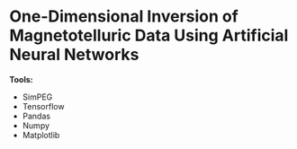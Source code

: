 <h1> One-Dimensional Inversion of Magnetotelluric Data Using Artificial Neural Networks </h1>

**Tools:**

* SimPEG
* Tensorflow
* Pandas
* Numpy
* Matplotlib
